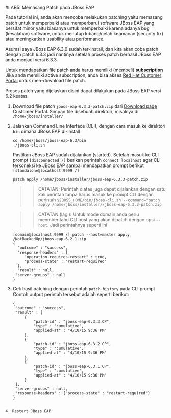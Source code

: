#LAB5: Memasang Patch pada JBoss EAP

Pada tutorial ini, anda akan mencoba melakukan patching yaitu memasang patch untuk memperbaiki atau memperbarui 
software JBoss EAP yang bersifat minor yaitu biasanya untuk memperbaiki karena adanya bug (kesalahan) software,
untuk menutup lubang/celah keamanan (security fix) atau meningkatkan usability atau performance.

Asumsi saya JBoss EAP 6.3.0 sudah ter-install, dan kita akan coba patch dengan patch 6.3.3 jadi nantinya setelah 
proses patch berhasil JBoss EAP anda menjadi versi 6.3.3. 

Untuk mendapatkan file patch anda harus memiliki (membeli) __[subscription](http://www.redhat.com/en/resources/subscription-guide-red-hat-jboss-middleware)__
Jika anda memiliki active subscription, anda bisa akses [Red Hat Customer Portal](https://access.redhat.com) untuk 
men-download file patch.

Proses patch yang dijelaskan disini dapat dilakukan pada JBoss EAP versi 6.2 keatas.

1. Download file patch `jboss-eap-6.3.3-patch.zip` dari [Download page](https://access.redhat.com/downloads/) Customer Portal.
   Simpan file disebuah direktori, misalnya di `/home/jboss/installer/`
2. Jalankan Command Line Interface (CLI), dengan cara masuk ke direktori `bin` dimana JBoss EAP di-install
   
   ```
   cd /home/jboss/jboss-eap-6.3/bin
   ./jboss-cli.sh
   ```
   Pastikan JBoss EAP sudah dijalankan (started).
   Setelah masuk ke CLI prompt `[disconnected /]` berikan perintah `connect localhost` agar CLI terkoneksi ke JBoss EAP sampai mendapatkan 
   prompt berikut `[standalone@localhost:9999 /]`
   
   ```
   patch apply /home/jboss/installer/jboss-eap-6.3.3-patch.zip
   ```
   
   >>CATATAN: Perintah diatas juga dapat dijalankan dengan satu kali perintah tanpa harus masuk ke prompt CLI dengan
     perintah `$JBOSS_HOME/bin/jboss-cli.sh --command="patch apply /home/jboss/installer//jboss-eap-6.3.3-patch.zip`
   
   >>CATATAN (lagi): Untuk mode domain anda perlu menmberitahu CLI host yang akan dipatch dengan opsi `--host`. 
     Jadi perintahnya seperti ini
     ```
     [domain@localhost:9999 /] patch --host=master apply /NotBackedUp/jboss-eap-6.2.1.zip
     {
       "outcome" : "success",
       "response-headers" : {
          "operation-requires-restart" : true,
          "process-state" : "restart-required"
       },
       "result" : null,
      "server-groups" : null
     }
     ```
3. Cek hasil patching dengan perintah `patch history` pada CLI prompt
   Contoh output perintah tersebut adalah seperti berikut:
   
   ```
   {              
    "outcome" : "success",
    "result" : [
        {
            "patch-id" : "jboss-eap-6.3.3.CP",
            "type" : "cumulative",
            "applied-at" : "4/10/15 9:36 PM"
        },
        {
            "patch-id" : "jboss-eap-6.3.2.CP",
            "type" : "cumulative",
            "applied-at" : "4/10/15 9:36 PM"
        },
        {
            "patch-id" : "jboss-eap-6.3.1.CP",
            "type" : "cumulative",
            "applied-at" : "4/10/15 9:36 PM"
        }
    ],
    "server-groups" : null,
    "response-headers" : {"process-state" : "restart-required"}
   }
  ```
  
  4. Restart JBoss EAP
   
   
